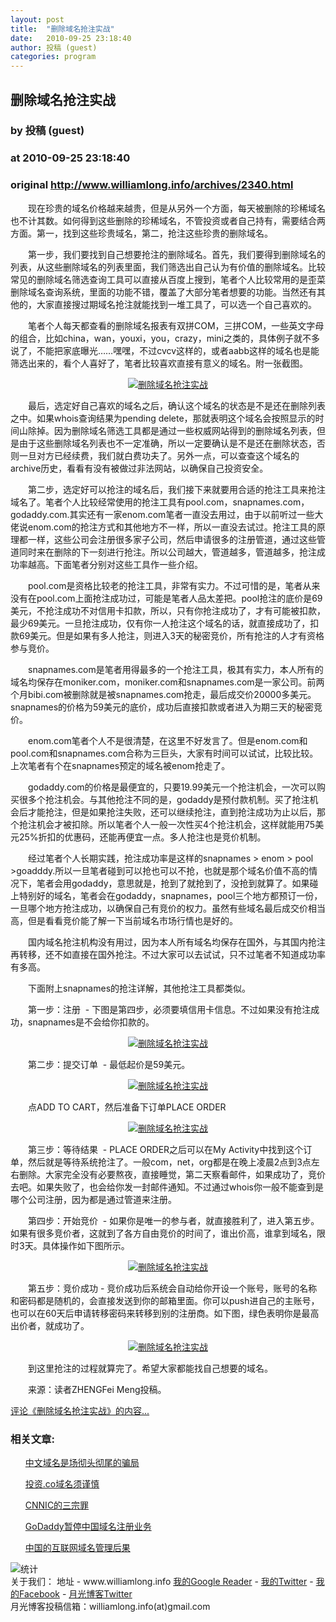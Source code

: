 ```yaml
---
layout: post
title:  "删除域名抢注实战"
date:   2010-09-25 23:18:40
author: 投稿 (guest)
categories: program
---
```


## 删除域名抢注实战
### by 投稿 (guest)
### at 2010-09-25 23:18:40
### original <http://www.williamlong.info/archives/2340.html>

<p>　　现在珍贵的域名价格越来越贵，但是从另外一个方面，每天被删除的珍稀域名也不计其数。如何得到这些删除的珍稀域名，不管投资或者自己持有，需要结合两方面。第一，找到这些珍贵域名，第二，抢注这些珍贵的删除域名。</p><p>　　第一步，我们要找到自己想要抢注的删除域名。首先，我们要得到删除域名的列表，从这些删除域名的列表里面，我们筛选出自己认为有价值的删除域名。比较常见的删除域名筛选查询工具可以直接从百度上搜到，笔者个人比较常用的是歪菜删除域名查询系统，里面的功能不错，覆盖了大部分笔者想要的功能。当然还有其他的，大家直接搜过期域名抢注就能找到一堆工具了，可以选一个自己喜欢的。</p><p>　　笔者个人每天都查看的删除域名报表有双拼COM，三拼COM，一些英文字母的组合，比如china，wan，youxi，you，crazy，mini之类的，具体例子就不多说了，不能把家底曝光……嘿嘿，不过cvcv这样的，或者aabb这样的域名也是能筛选出来的，看个人喜好了，笔者比较喜欢直接有意义的域名。附一张截图。</p><p style="text-align:center"><a href="http://www.williamlong.info/upload/2340_1b.jpg"><img alt="删除域名抢注实战" border="0" src="http://www.williamlong.info/upload/2340_1.jpg"></a></p><p>　　最后，选定好自己喜欢的域名之后，确认这个域名的状态是不是还在删除列表之中。如果whois查询结果为pending delete，那就表明这个域名会按照显示的时间山除掉。因为删除域名筛选工具都是通过一些权威网站得到的删除域名列表，但是由于这些删除域名列表也不一定准确，所以一定要确认是不是还在删除状态，否则一旦对方已经续费，我们就白费功夫了。另外一点，可以查查这个域名的archive历史，看看有没有被做过非法网站，以确保自己投资安全。</p><p>　　第二步，选定好可以抢注的域名后，我们接下来就要用合适的抢注工具来抢注域名了。笔者个人比较经常使用的抢注工具有pool.com，snapnames.com，godaddy.com.其实还有一家enom.com笔者一直没去用过，由于以前听过一些大佬说enom.com的抢注方式和其他地方不一样，所以一直没去试过。抢注工具的原理都一样，这些公司会注册很多家子公司，然后申请很多的注册管道，通过这些管道同时来在删除的下一刻进行抢注。所以公司越大，管道越多，管道越多，抢注成功率越高。下面笔者分别对这些工具作一些介绍。</p><p>　　pool.com是资格比较老的抢注工具，非常有实力。不过可惜的是，笔者从来没有在pool.com上面抢注成功过，可能是笔者人品太差把。pool抢注的底价是69美元，不抢注成功不对信用卡扣款，所以，只有你抢注成功了，才有可能被扣款，最少69美元。一旦抢注成功，仅有你一人抢注这个域名的话，就直接成功了，扣款69美元。但是如果有多人抢注，则进入3天的秘密竞价，所有抢注的人才有资格参与竞价。</p><p>　　snapnames.com是笔者用得最多的一个抢注工具，极其有实力，本人所有的域名均保存在moniker.com，moniker.com和snapnames.com是一家公司。前两个月bibi.com被删除就是被snapnames.com抢走，最后成交价20000多美元。snapnames的价格为59美元的底价，成功后直接扣款或者进入为期三天的秘密竞价。</p><p>　　enom.com笔者个人不是很清楚，在这里不好发言了。但是enom.com和pool.com和snapnames.com合称为三巨头，大家有时间可以试试，比较比较。上次笔者有个在snapnames预定的域名被enom抢走了。</p><p>　　godaddy.com的价格是最便宜的，只要19.99美元一个抢注机会，一次可以购买很多个抢注机会。与其他抢注不同的是，godaddy是预付款机制。买了抢注机会后才能抢注，但是如果抢注失败，还可以继续抢注，直到抢注成功为止以后，那个抢注机会才被扣除。所以笔者个人一般一次性买4个抢注机会，这样就能用75美元25%折扣的优惠码，还能再便宜一点。多人抢注也是竞价机制。</p><p>　　经过笔者个人长期实践，抢注成功率是这样的snapnames &gt; enom &gt; pool &gt;goadddy.所以一旦笔者碰到可以抢也可以不抢，也就是那个域名价值不高的情况下，笔者会用godaddy，意思就是，抢到了就抢到了，没抢到就算了。如果碰上特别好的域名，笔者会在godaddy，snapnames，pool三个地方都预订一份，一旦哪个地方抢注成功，以确保自己有竞价的权力。虽然有些域名最后成交价相当高，但是看看竞价能了解一下当前域名市场行情也是好的。</p><p>　　国内域名抢注机构没有用过，因为本人所有域名均保存在国外，与其国内抢注再转移，还不如直接在国外抢注。不过大家可以去试试，只不过笔者不知道成功率有多高。</p><p>　　下面附上snapnames的抢注详解，其他抢注工具都类似。</p><p>　　第一步：注册  - 下图是第四步，必须要填信用卡信息。不过如果没有抢注成功，snapnames是不会给你扣款的。</p><p style="text-align:center"><a href="http://www.williamlong.info/upload/2340_2b.jpg"><img alt="删除域名抢注实战" border="0" src="http://www.williamlong.info/upload/2340_2.jpg"></a></p><p>　　第二步：提交订单  - 最低起价是59美元。</p><p style="text-align:center"><a href="http://www.williamlong.info/upload/2340_3b.jpg"><img alt="删除域名抢注实战" border="0" src="http://www.williamlong.info/upload/2340_3.jpg"></a></p><p>　　点ADD TO CART，然后准备下订单PLACE ORDER</p><p style="text-align:center"><a href="http://www.williamlong.info/upload/2340_4b.jpg"><img alt="删除域名抢注实战" border="0" src="http://www.williamlong.info/upload/2340_4.jpg"></a></p><p>　　第三步：等待结果  - PLACE ORDER之后可以在My Activity中找到这个订单，然后就是等待系统抢注了。一般com，net，org都是在晚上凌晨2点到3点左右删除。大家完全没有必要熬夜，直接睡觉，第二天察看邮件，如果成功了，竞价去吧。如果失败了，也会给你发一封邮件通知。不过通过whois你一般不能查到是哪个公司注册，因为都是通过管道来注册。</p><p>　　第四步：开始竞价  - 如果你是唯一的参与者，就直接胜利了，进入第五步。如果有很多竞价者，这就到了各方自由竞价的时间了，谁出价高，谁拿到域名，限时3天。具体操作如下图所示。</p><p style="text-align:center"><a href="http://www.williamlong.info/upload/2340_5b.jpg"><img alt="删除域名抢注实战" border="0" src="http://www.williamlong.info/upload/2340_5.jpg"></a></p><p>　　第五步：竞价成功 - 竞价成功后系统会自动给你开设一个账号，账号的名称和密码都是随机的，会直接发送到你的邮箱里面。你可以push进自己的主账号，也可以在60天后申请转移密码来转移到别的注册商。如下图，绿色表明你是最高出价者，就成功了。</p><p style="text-align:center"><a href="http://www.williamlong.info/upload/2340_6b.jpg"><img alt="删除域名抢注实战" border="0" src="http://www.williamlong.info/upload/2340_6.jpg"></a></p><p>　　到这里抢注的过程就算完了。希望大家都能找自己想要的域名。</p><p>　　来源：读者ZHENGFei Meng投稿。</p><p></p><p><a href="http://www.williamlong.info/archives/2340.html">评论《删除域名抢注实战》的内容...</a></p><h3>相关文章:</h3><ul><p><a href="http://www.williamlong.info/archives/2307.html">中文域名是场彻头彻尾的骗局</a></p><p><a href="http://www.williamlong.info/archives/2276.html">投资.co域名须谨慎</a></p><p><a href="http://www.williamlong.info/archives/2219.html">CNNIC的三宗罪</a></p><p><a href="http://www.williamlong.info/archives/2126.html">GoDaddy暂停中国域名注册业务</a></p><p><a href="http://www.williamlong.info/archives/2093.html">中国的互联网域名管理后果</a></p></ul><img alt="统计" border="0" src="http://img.tongji.linezing.com/707050/tongji.gif"><br>关于我们： 地址 - www.williamlong.info <a href="http://www.google.com/reader/shared/williamlone">我的Google Reader</a> - <a href="http://twitter.com/williamlong">我的Twitter</a> - <a href="http://www.facebook.com/williamlong">我的Facebook</a> - <a href="http://twitter.com/moonlightblog">月光博客Twitter</a><br>月光博客投稿信箱：williamlong.info(at)gmail.com